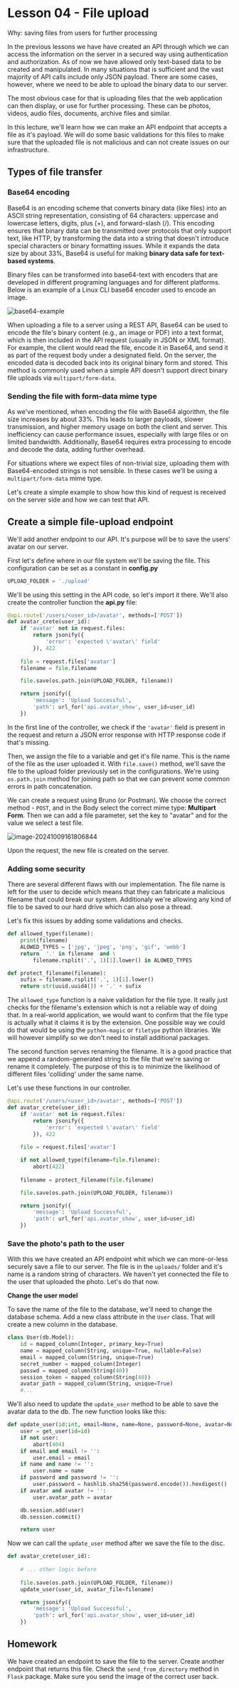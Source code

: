# Lesson 04 - File upload

Why: saving files from users for further processing

In the previous lessons we have have created an API through which we can access the information on the server in a secured way using authentication and authorization. As of now we have allowed only text-based data to be created and manipulated. In many situations that is sufficient and the vast majority of API calls include only JSON payload. There are some cases, however, where we need to be able to upload the binary data to our server.

The most obvious case for that is uploading files that the web application can then display, or use for further processing. These can be photos, videos, audio files, documents, archive files and similar.

In this lecture, we'll learn how we can make an API endpoint that accepts a file as it's payload. We will do some basic validations for this files to make sure that the uploaded file is not malicious and can not create issues on our infrastructure.

## Types of file transfer

### Base64 encoding

Base64 is an encoding scheme that converts binary data (like files) into an ASCII string representation, consisting of 64 characters: uppercase and lowercase letters, digits, plus (+), and forward-slash (/). This encoding ensures that binary data can be transmitted over protocols that only support text, like HTTP, by transforming the data into a string that doesn't introduce special characters or binary formatting issues. While it expands the data size by about 33%, Base64 is useful for making **binary data safe for text-based systems**.

Binary files can be transformed into base64-text with encoders that are developed in different programing languages and for different platforms. Below is an example of a Linux CLI base64 encoder used to encode an image.

![base64-example](./assets/base64-example.png)

When uploading a file to a server using a REST API, Base64 can be used to encode the file's binary content (e.g., an image or PDF) into a text format, which is then included in the API request (usually in JSON or XML format). For example, the client would read the file, encode it in Base64, and send it as part of the request body under a designated field. On the server, the encoded data is decoded back into its original binary form and stored. This method is commonly used when a simple API doesn't support direct binary file uploads via `multipart/form-data`.

### Sending the file with form-data mime type

As we've mentioned, when encoding the file with Base64 algorithm, the file size increases by about 33%. This leads to larger payloads, slower transmission, and higher memory usage on both the client and server. This inefficiency can cause performance issues, especially with large files or on limited bandwidth. Additionally, Base64 requires extra processing to encode and decode the data, adding further overhead.

For situations where we expect files of non-trivial size, uploading them with Base64-encoded strings is not sensible. In these cases we'll be using a `multipart/form-data` mime type.

Let's create a simple example to show how this kind of request is received on the server side and how we can test that API.

## Create a simple file-upload endpoint

We'll add another endpoint to our API. It's purpose will be to save the users' avatar on our server.

First let's define where in our file system we'll be saving the file. This configuration can be set as a constant in **config.py**

```python
UPLOAD_FOLDER = './upload'
```

We'll be using this setting in the API code, so let's import it there. We'll also create the controller function the **api.py** file:

```python
@api.route('/users/<user_id>/avatar', methods=['POST'])
def avatar_crete(user_id):
    if 'avatar' not in request.files:
        return jsonify({
            'error': 'expected \'avatar\' field'
        }), 422
    
    file = request.files['avatar']
    filename = file.filename

    file.save(os.path.join(UPLOAD_FOLDER, filename))

    return jsonify({
        'message': 'Upload Successful',
        'path': url_for('api.avatar_show', user_id=user_id)
    })

```

In the first line of the controller, we check if the `'avatar'` field is present in the request and return a JSON error response with HTTP response code if that's missing.

Then, we assign the file to a variable and get it's file name. This is the name of the file as the user uploaded it. With `file.save()` method, we'll save the file to the upload folder previously set in the configurations. We're using `os.path.join` method for joining path so that we can prevent some common errors in path concatenation.

We can create a request using Bruno (or Postman). We choose the correct method - `POST`, and in the Body select the correct mime type: **Multipart Form**. Then we can add a file parameter, set the key to "avatar" and for the value we select a test file.

![image-20241009161806844](./assets/bruno-post-file.png)

Upon the request, the new file is created on the server.

### Adding some security

There are several different flaws with our implementation. The file name is left for the user to decide which means that they can fabricate a malicious filename that could break our system. Additionaly we're allowing any kind of file to be saved to our hard drive which can also pose a thread.

Let's fix this issues by adding some validations and checks.

```python
def allowed_type(filename):
    print(filename)
    ALOWED_TYPES = ['jpg', 'jpeg', 'png', 'gif', 'webb']
    return  '.' in filename  and \
        filename.rsplit('.', 1)[1].lower() in ALOWED_TYPES

def protect_filename(filename):
    sufix = filename.rsplit('.', 1)[1].lower()
    return str(uuid.uuid4()) + '.' + sufix
```

The `allowed_type` function is a naive validation for the file type. It really just checks for the filename's extension which is not a reliable way of doing that. In a real-world application, we would want to confirm that the file type is actually what it claims it is by the extension. One possible way we could do that would be using the `python-magic` or `filetype` python libraries. We will however simplify so we don't need to install additional packages.

The second function serves renaming the filename. It is a good practice that we append a random-generated string to the file that we're saving or rename it completely. The purpose of this is to minimize the likelihood of different files 'colliding' under the same name.

Let's use these functions in our controller.

```python
@api.route('/users/<user_id>/avatar', methods=['POST'])
def avatar_crete(user_id):
    if 'avatar' not in request.files:
        return jsonify({
            'error': 'expected \'avatar\' field'
        }), 422
    
    file = request.files['avatar']

    if not allowed_type(filename=file.filename):
        abort(422)
    
    filename = protect_filename(file.filename)

    file.save(os.path.join(UPLOAD_FOLDER, filename))

    return jsonify({
        'message': 'Upload Successful',
        'path': url_for('api.avatar_show', user_id=user_id)
    })
```

### Save the photo's path to the user

With this we have created an API endpoint whit which we can more-or-less securely save a file to our server. The file is in the `uploads/` folder and it's name is a random string of characters. We haven't yet connected the file to the user that uploaded the photo. Let's do that now.

**Change the user model**

To save the name of the file to the database, we'll need to change the database schema. Add a new class attribute in the `User` class. That will create a new column in the database.

```python
class User(db.Model):
    id = mapped_column(Integer, primary_key=True)
    name = mapped_column(String, unique=True, nullable=False)
    email = mapped_column(String, unique=True)
    secret_number = mapped_column(Integer)
    passwd = mapped_column(String(40))
    session_token = mapped_column(String(40))
    avatar_path = mapped_column(String, unique=True)
    #...
```

We'll also need to update the `update_user` method to be able to save the avatar data to the db. The new function looks like this:

```python
def update_user(id:int, email=None, name=None, password=None, avatar=None):
    user = get_user(id=id)
    if not user:
        abort(404)
    if email and email != '':
        user.email = email
    if name and name != '':
        user.name = name
    if password and password != '':
        user.password = hashlib.sha256(password.encode()).hexdigest()
    if avatar and avatar != '':
        user.avatar_path = avatar

    db.session.add(user)
    db.session.commit()

    return user
```

Now we can call the `update_user` method after we save the file to the disc.

```python
def avatar_crete(user_id):
	
	# ... other logic before
	
    file.save(os.path.join(UPLOAD_FOLDER, filename))
    update_user(user_id, avatar_file=filename)

    return jsonify({
        'message': 'Upload Successful',
        'path': url_for('api.avatar_show', user_id=user_id)
    })
```

## Homework

We have created an endpoint to save the file to the server. Create another endpoint that returns this file. Check the `send_from_directory` method in `Flask` package. Make sure you send the image of the correct user back.
